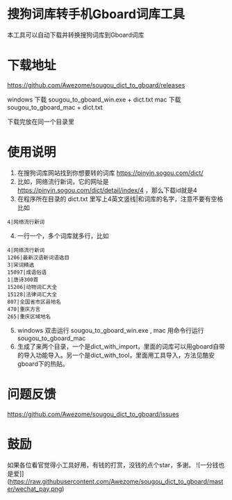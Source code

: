 # 搜狗词库转手机Gboard词库工具

本工具可以自动下载并转换搜狗词库到Gboard词库

# 下载地址
https://github.com/Awezome/sougou_dict_to_gboard/releases

windows 下载 sougou_to_gboard_win.exe + dict.txt
mac 下载 sougou_to_gboard_mac + dict.txt

下载完放在同一个目录里

# 使用说明
1. 在搜狗词库网站找到你想要转的词库 https://pinyin.sogou.com/dict/
2. 比如，网络流行新词，它的网址是 https://pinyin.sogou.com/dict/detail/index/4  ，那么下载id就是4
3. 在程序所在目录的 dict.txt 里写上4英文竖线|和词库的名字，注意不要有空格 比如
```
4|网络流行新词
```
4. 一行一个，多个词库就多行，比如
```
4|网络流行新词
1206|最新汉语新词语选目
3|宋词精选
15097|成语俗语
1|唐诗300首
15206|动物词汇大全
15128|法律词汇大全
807|全国省市区县地名
470|重庆方言
265|重庆区域地名
```
5. windows 双击运行 sougou_to_gboard_win.exe , mac 用命令行运行 sougou_to_gboard_mac
6. 生成了来两个目录，一个是dict_with_import，里面的词库可以用gboard自带的导入功能导入。另一个是dict_with_tool，里面用工具导入，方法见酷安gboard下的热贴。

# 问题反馈
https://github.com/Awezome/sougou_dict_to_gboard/issues

# 鼓励
如果各位看官觉得小工具好用，有钱的打赏，没钱的点个star，多谢。
![一分钱也是爱]](https://raw.githubusercontent.com/Awezome/sougou_dict_to_gboard/master/wechat_pay.png)
